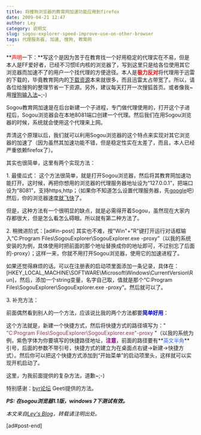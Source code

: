 ```yaml
---
title: 将搜狗浏览器的教育网加速功能应用到firefox
date: 2009-04-21 12:47
author: Ley
category: 说明文
slug: sogou-explorer-speed-improve-use-on-other-browser
tags: 代理服务器, 加速, 搜狗, 教育网
---
```

**<span style="color: #ff0000;">声明</span>一下：**写这个是因为苦于在教育找一个好用稳定的代理实在不易，但是本人是FF爱好者，已经不习惯IE内核的浏览器了，写到这里只是给各位使用其它浏览器而加速不了的用户一个找代理的方便途径。本人是<span style="color: #ff0000;">**极力反对**</span>将代理用于迅雷的下载的，毕竟教育网内的[下载资源][]本来就很多，而且迅雷太占带宽了。所以，请各位给搜狗的整理节省一下资源。另外，建议每天打开一次搜狐首页。或者像我\~用[搜狗输入法][]\~;-)

</p>

Sogou教育网加速是在后台新建一个子进程，专门做代理使用的，打开这个子进程后，Sogou浏览器会在本地8081端口创建一个代理。然后我们在用Sogou浏览器的时候，系统就会使用这个代理来上网。

</p>

弄清这个原理以后，我们就可以利用Sogou浏览器的这个特点来实现对其它浏览器的加速了（因为虽然其加速功能不错，但是稳定性实在太差了，而且，本人已经严重依赖firefox了）。

</p>

其实也很简单，这里有两个实现方法：

</p>

​1. 最傻瓜式：
这个方法很简单，就是打开Sogou浏览器，然后将其教育网加速功能打开。这时候，再把你想用的浏览器的代理服务器地址设为“127.0.0.1”，把端口设为“8081”，支持https,http；（如果你不知道怎么设置代理服务器，先[google][]吧）然后，你的浏览器速度[就飞快][]了。

</p>

但是，这种方法有一个很明显的缺点，就是必需得开着Sogou，虽然现在大家内存都很大，但是怎么看怎么碍眼。所以就有第二种方法了。

</p>

​2. 稍微进阶式：<!--more-->[ad\#in-post]
其实也不难，按"Win"+"R"键打开运行对话框输入“C:Program
Files\\SogouExplorer\\SogouExplorer.exe
-proxy”（以我的系统安装的为例，具体使用时把前面的那个地址替换成你的地址即可，不过别忘了后面的-proxy）；这样一来，你就不用打开Sogou浏览器，使用它的加速进程了。

</p>

如果还觉得麻烦的话。可以在注册表的启动项里面添加一条记录，具体在：[HKEY\_LOCAL\_MACHINE\\SOFTWARE\\Microsoft\\Windows\\CurrentVersion\\Run]，然后，添加一个string变量，名字自己取，值就是那个“C:Program
Files\\SogouExplorer\\SogouExplorer.exe -proxy”。然后就可以了。

</p>

​3. 补充方法：

</p>

前面偶然看到别人的一个方法，应该说比我的两个方法都要<span style="color: #0000ff;">**简单好用**</span>：

</p>

这个方法就是，新建一个快捷方式，然后将快捷方式的路径填写为："
<span style="color: #993366;">"C:Program
Files\\SogouExplorer\\SogouExplorer.exe"-proxy</span>
"（以我的系统为例，紫色字体为你要填写的快捷路径地址，**<span style="color: #800080;">注意</span>**，前面的路径要有**<span style="color: #3366ff;">英文半角</span>**引号，后面的参数不带引号，快捷方式的建立为在桌面点右键-\>新建-\>快捷方式）。然后你可以把这个快捷方式添加到“开始菜单”的启动项里头，这样就可以实现开机启动了。

</p>

这里，为我前面提供的复杂方法，道歉\~;-)

</p>

特别感谢：[byr论坛][] Geeti提供的方法。

</p>

***PS: 在sogou浏览器1.1版，windows 7下测试有效。***

</p>

<em><strong>  

</strong></em>

</p>

*本文来自[Ley's Blog][]，转载请注明出处。*  

[ad\#post-end]

</p>

  [下载资源]: http://bt.byr.edu.cn "北邮人BT"
  [搜狗输入法]: http://wubi.sogou.com/ "http://wubi.sogou.com/"
  [google]: http://g.cn
  [就飞快]: http://imley.net
  [byr论坛]: http://bbs.byr.edu.cn/wForum/
  [Ley's Blog]: http://imley.net "Ley's Blog"

